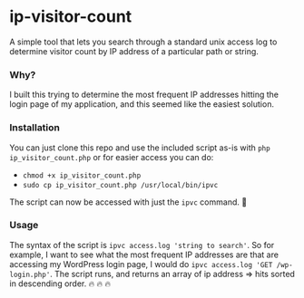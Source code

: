 # ip-visitor-count
A simple tool that lets you search through a standard unix access log to determine visitor count by IP address of a particular path or string.

### Why?

I built this trying to determine the most frequent IP addresses hitting the login page of my application, and this seemed like the easiest solution.

### Installation

You can just clone this repo and use the included script as-is with `php ip_visitor_count.php` or for easier access you can do:

* `chmod +x ip_visitor_count.php`
* `sudo cp ip_visitor_count.php /usr/local/bin/ipvc`

The script can now be accessed with just the `ipvc` command. :tada:


### Usage

The syntax of the script is `ipvc access.log 'string to search'`. So for example, I want to see what the most frequent IP addresses are that are accessing my WordPress login page, I would do `ipvc access.log 'GET /wp-login.php'`. The script runs, and returns an array of ip address => hits sorted in descending order. :fire: :fire: :fire:
